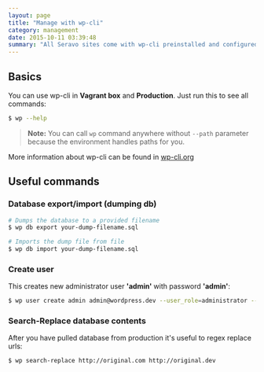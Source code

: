 ```yaml
---
layout: page
title: "Manage with wp-cli"
category: management
date: 2015-10-11 03:39:48
summary: "All Seravo sites come with wp-cli preinstalled and configured for easier commandline management."
---
```


## Basics
You can use wp-cli in **Vagrant box** and **Production**. Just run this to see all commands:

```bash
$ wp --help
```

> **Note:** You can call ```wp``` command anywhere without ```--path``` parameter because the environment handles paths for you.

More information about wp-cli can be found in [wp-cli.org](http://wp-cli.org)

## Useful commands

### Database export/import (dumping db)
```bash
# Dumps the database to a provided filename
$ wp db export your-dump-filename.sql

# Imports the dump file from file
$ wp db import your-dump-filename.sql
```

### Create user

This creates new administrator user **'admin'** with password **'admin'**:

```bash
$ wp user create admin admin@wordpress.dev --user_role=administrator --user_pass=admin
```

### Search-Replace database contents

After you have pulled database from production it's useful to regex replace urls:

```bash
$ wp search-replace http://original.com http://original.dev
```